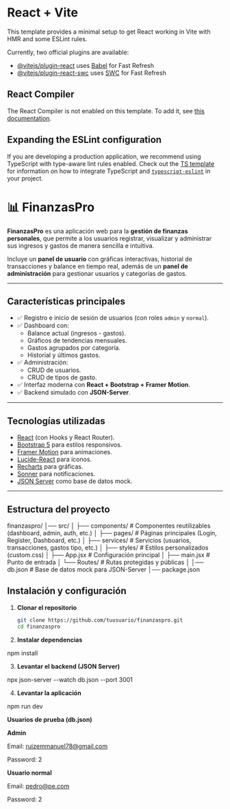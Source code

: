 # React + Vite

This template provides a minimal setup to get React working in Vite with HMR and some ESLint rules.

Currently, two official plugins are available:

- [@vitejs/plugin-react](https://github.com/vitejs/vite-plugin-react/blob/main/packages/plugin-react) uses [Babel](https://babeljs.io/) for Fast Refresh
- [@vitejs/plugin-react-swc](https://github.com/vitejs/vite-plugin-react/blob/main/packages/plugin-react-swc) uses [SWC](https://swc.rs/) for Fast Refresh

## React Compiler

The React Compiler is not enabled on this template. To add it, see [this documentation](https://react.dev/learn/react-compiler/installation).

## Expanding the ESLint configuration

If you are developing a production application, we recommend using TypeScript with type-aware lint rules enabled. Check out the [TS template](https://github.com/vitejs/vite/tree/main/packages/create-vite/template-react-ts) for information on how to integrate TypeScript and [`typescript-eslint`](https://typescript-eslint.io) in your project.

# 📊 FinanzasPro

**FinanzasPro** es una aplicación web para la **gestión de finanzas personales**, que permite a los usuarios registrar, visualizar y administrar sus ingresos y gastos de manera sencilla e intuitiva.  

Incluye un **panel de usuario** con gráficas interactivas, historial de transacciones y balance en tiempo real, además de un **panel de administración** para gestionar usuarios y categorías de gastos.

---

## Características principales

- ✅ Registro e inicio de sesión de usuarios (con roles `admin` y `normal`).  
- ✅ Dashboard con:
  - Balance actual (ingresos - gastos).
  - Gráficos de tendencias mensuales.
  - Gastos agrupados por categoría.
  - Historial y últimos gastos.  
- ✅ Administración:
  - CRUD de usuarios.
  - CRUD de tipos de gasto.  
- ✅ Interfaz moderna con **React + Bootstrap + Framer Motion**.  
- ✅ Backend simulado con **JSON-Server**.  

---

##  Tecnologías utilizadas

- [React](https://react.dev/) (con Hooks y React Router).  
- [Bootstrap 5](https://getbootstrap.com/) para estilos responsivos.  
- [Framer Motion](https://www.framer.com/motion/) para animaciones.  
- [Lucide-React](https://lucide.dev/) para íconos.  
- [Recharts](https://recharts.org/) para gráficas.  
- [Sonner](https://sonner.emilkowal.ski/) para notificaciones.  
- [JSON Server](https://github.com/typicode/json-server) como base de datos mock.  

---

##  Estructura del proyecto

finanzaspro/
│── src/
│ ├── components/ # Componentes reutilizables (dashboard, admin, auth, etc.)
│ ├── pages/ # Páginas principales (Login, Register, Dashboard, etc.)
│ ├── services/ # Servicios (usuarios, transacciones, gastos tipo, etc.)
│ ├── styles/ # Estilos personalizados (custom.css)
│ ├── App.jsx # Configuración principal
│ ├── main.jsx # Punto de entrada
│ └── Routes/ # Rutas protegidas y públicas
│
│── db.json # Base de datos mock para JSON-Server
│── package.json

## Instalación y configuración

1. **Clonar el repositorio**
   ```bash
   git clone https://github.com/tuusuario/finanzaspro.git
   cd finanzaspro

2. **Instalar dependencias**

npm install

3. **Levantar el backend (JSON Server)**

npx json-server --watch db.json --port 3001

4. **Levantar la aplicación**

npm run dev

**Usuarios de prueba (db.json)**

**Admin**

Email: ruizemmanuel78@gmail.com

Password: 2

**Usuario normal**

Email: pedro@pe.com

Password: 2